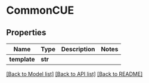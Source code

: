 # CommonCUE

## Properties
Name | Type | Description | Notes
------------ | ------------- | ------------- | -------------
**template** | **str** |  | 

[[Back to Model list]](../README.md#documentation-for-models) [[Back to API list]](../README.md#documentation-for-api-endpoints) [[Back to README]](../README.md)

